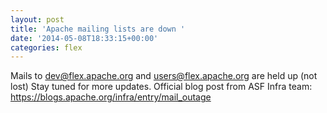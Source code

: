 ```yaml
---
layout: post
title: 'Apache mailing lists are down '
date: '2014-05-08T18:33:15+00:00'
categories: flex
---
```

Mails to dev@flex.apache.org and users@flex.apache.org are held up (not lost) Stay tuned for more updates.
Official blog post from ASF Infra team: <a href="https://blogs.apache.org/infra/entry/mail_outage">https://blogs.apache.org/infra/entry/mail_outage</a>

